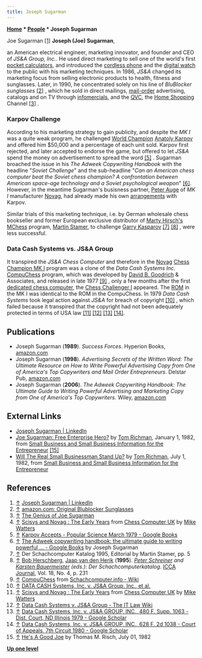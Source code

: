 ```yaml
---
title: Joseph Sugarman
---
```

**[Home](Home "Home") \* [People](People "People") \* Joseph Sugarman**



 [](http://www.linkedin.com/pub/joseph-sugarman/1/4/b47) Joe Sugarman <a id="cite-note-1" href="#cite-ref-1">[1]</a> 
**Joseph (Joe) Sugarman**,  

an American electrical engineer, marketing innovator, and founder and CEO of *JS&A Group, Inc.*. He used direct marketing to sell one of the world's first [pocket calculators](https://en.wikipedia.org/wiki/Calculator), and introduced the [cordless phone](https://en.wikipedia.org/wiki/Cordless_telephone) and the [digital watch](https://en.wikipedia.org/wiki/Watch#Digital) to the public with his marketing techniques. In 1986, *JS&A* changed its marketing focus from selling electronic products to health, fitness and sunglasses. Later, in 1990, he concentrated solely on his line of *BluBlocker sunglasses* <a id="cite-note-2" href="#cite-ref-2">[2]</a> , which he sold in direct mailings, [mail-order](https://en.wikipedia.org/wiki/Mail_order) advertising, catalogs and on TV through [infomercials](https://en.wikipedia.org/wiki/Infomercial), and the [QVC](https://en.wikipedia.org/wiki/QVC), the [Home Shopping](https://en.wikipedia.org/wiki/Home_shopping) Channel <a id="cite-note-3" href="#cite-ref-3">[3]</a> . 



### Karpov Challenge


According to his marketing strategy to gain publicity, and despite the *MK I* was a quite weak program, he challenged [World Champion](https://en.wikipedia.org/wiki/World_Chess_Championship) [Anatoly Karpov](https://en.wikipedia.org/wiki/Anatoly_Karpov) and offered him $50,000 and a percentage of each unit sold. Karpov first rejected, and later accepted to endorse the game, but offered to let *JS&A* spend the money on advertisement to spread the word <a id="cite-note-5" href="#cite-ref-5">[5]</a> . Sugarman broached the issue in his *The Adweek Copywriting Handbook* with the headline "*Soviet Challenge*" and the sub-headline "*Can an American chess computer beat the Soviet chess champion? A confrontation between American space-age technology and a Soviet psychological weapon*" <a id="cite-note-6" href="#cite-ref-6">[6]</a>. However, in the meantime Sugarman's busisness partner, [Peter Auge](Peter_Auge "Peter Auge") of *MK I* manufacturer [Novag](Novag "Novag"), had already made his own [arrangements](Chess_Champion_MK_I#KarpovsAdvertisement "Chess Champion MK I") with Karpov. 


Similar trials of this marketing technique, i.e. by German wholesale chess bookseller and former European exclusive distributor of [Marty Hirsch's](Marty_Hirsch "Marty Hirsch") [MChess](MChess "MChess") program, [Martin Stamer](Martin_Stamer "Martin Stamer"), to challenge [Garry Kasparov](Garry_Kasparov "Garry Kasparov") <a id="cite-note-7" href="#cite-ref-7">[7]</a> <a id="cite-note-8" href="#cite-ref-8">[8]</a> , were less successful. 




### Data Cash Systems vs. JS&A Group


It transpired the *JS&A Chess Computer* and therefore in the [Novag](Novag "Novag") [Chess Champion MK I](Chess_Champion_MK_I "Chess Champion MK I") program was a clone of the *Data Cash Systems Inc.* [CompuChess](CompuChess "CompuChess") program, which was developed by [David B. Goodrich](index.php?title=David_B._Goodrich&action=edit&redlink=1 "David B. Goodrich (page does not exist)") & Associates, and released in late 1977 <a id="cite-note-9" href="#cite-ref-9">[9]</a> , only a few months after the first [dedicated chess computer](Dedicated_Chess_Computers "Dedicated Chess Computers"), the [Chess Challenger I](Chess_Challenger "Chess Challenger") appeared. The [ROM](Memory#ROM "Memory") in the MK I was identical to the ROM in the CompuChess. In 1979 *Data Cash Systems* took legal action against *JS&A* for breach of copyright <a id="cite-note-10" href="#cite-ref-10">[10]</a> , which failed because it transpired that the copyright had not been adequately protected in terms of USA law <a id="cite-note-11" href="#cite-ref-11">[11]</a> <a id="cite-note-12" href="#cite-ref-12">[12]</a> <a id="cite-note-13" href="#cite-ref-13">[13]</a> <a id="cite-note-14" href="#cite-ref-14">[14]</a>.



## Publications


* Joseph Sugarman (**1989**). *Success Forces*. Hyperion Books, [amazon.com](http://www.amazon.com/Success-Forces-Joseph-Sugarman/dp/094835349X)
* Joseph Sugarman (**1998**). *Advertising Secrets of the Written Word: The Ultimate Resource on How to Write Powerful Advertising Copy from One of America's Top Copywriters and Mail Order Entrepreneurs*. Delstar Pub, [amazon.com](http://www.amazon.com/Advertising-Secrets-Written-Word-Entrepreneurs/dp/1891686003)
* Joseph Sugarman (**2006**). *The Adweek Copywriting Handbook: The Ultimate Guide to Writing Powerful Advertising and Marketing Copy from One of America's Top Copywriters.* Wiley, [amazon.com](http://www.amazon.com/Adweek-Copywriting-Handbook-Advertising-Copywriters/dp/0470051248)


## External Links


* [Joseph Sugarman | LinkedIn](http://www.linkedin.com/pub/joseph-sugarman/1/4/b47)
* [Joe Sugarman: Free Enterprise Hero?](http://www.inc.com/magazine/19820101/5254.html) by [Tom Richman](http://www.linkedin.com/pub/tom-richman/4/486/348), January 1, 1982, from [Small Business and Small Business Information for the Entrepreneur](http://www.inc.com/) <a id="cite-note-15" href="#cite-ref-15">[15]</a>
* [Will The Real Small Businessman Stand Up?](http://www.inc.com/magazine/19820701/8928.html) by [Tom Richman](http://www.linkedin.com/pub/tom-richman/4/486/348), July 1, 1982, from [Small Business and Small Business Information for the Entrepreneur](http://www.inc.com/)


## References


1. <a id="cite-ref-1" href="#cite-note-1">↑</a> [Joseph Sugarman | LinkedIn](http://www.linkedin.com/pub/joseph-sugarman/1/4/b47)
2. <a id="cite-ref-2" href="#cite-note-2">↑</a> [amazon.com: Original Blublocker Sunglasses](http://www.amazon.com/Blublocker-Original-Sunglasses/dp/B000N4KAXU)
3. <a id="cite-ref-3" href="#cite-note-3">↑</a> [The Genius of Joe Sugarman](http://www.joesugarman.net/old_backup/)
4. <a id="cite-ref-4" href="#cite-note-4">↑</a> [Scisys and Novag : The Early Years](http://www.chesscomputeruk.com/html/scisys_and_novag___the_early_y.html) from [Chess Computer UK](http://www.chesscomputeruk.com/index.html) by [Mike Watters](Mike_Watters "Mike Watters")
5. <a id="cite-ref-5" href="#cite-note-5">↑</a> [Karpov Accepts - Popular Science March 1979 - Google Books](http://books.google.de/books?id=fgEAAAAAMBAJ&pg=PA21&lpg=PA21&source=bl&ots=eaMgfAOx-j&sig=RtU-YrzsPWpN_-C_YkWrcIv3vy4&hl=en&ei=nhgeTZy5EsjEswalyIj7DQ&sa=X&oi=book_result&ct=result&resnum=4&ved=0CDMQ6AEwAw#v=onepage&q&f=false)
6. <a id="cite-ref-6" href="#cite-note-6">↑</a> [The Adweek copywriting handbook: the ultimate guide to writing powerful ... - Google Books](http://books.google.com/books?id=p_d3HYsgR8wC&pg=PA73&lpg=PA73&dq=Karpov+%22JS%26A%22&source=bl&ots=jUvejvOnXG&sig=dYZwxXmNWq7usu-35GqQlm0Os7U&hl=en&sa=X&oi=book_result&resnum=1&ct=result#v=onepage&q=Karpov%20%22JS%26A%22&f=false) by Joseph Sugarman
7. <a id="cite-ref-7" href="#cite-note-7">↑</a> Der Schachcomputer Katalog 1995, Editorial by Martin Stamer, pp. 5
8. <a id="cite-ref-8" href="#cite-note-8">↑</a> [Bob Herschberg](Bob_Herschberg "Bob Herschberg"), [Jaap van den Herik](Jaap_van_den_Herik "Jaap van den Herik") (**1995**). *[Peter Schreiner](Peter_Schreiner "Peter Schreiner") and [Karsten Bauermeister](Karsten_Bauermeister "Karsten Bauermeister") (eds.): Der Schachcomputerkatalog*. [ICCA Journal](ICGA_Journal "ICGA Journal"), Vol. 18, No. 4, p. 231
9. <a id="cite-ref-9" href="#cite-note-9">↑</a> [CompuChess](http://www.schach-computer.info/wiki/index.php/CompuChess) from [Schachcomputer.info - Wiki](http://www.schach-computer.info/wiki/index.php/Hauptseite_En)
10. <a id="cite-ref-10" href="#cite-note-10">↑</a> [DATA CASH Systems, Inc. v. JS&A Group, Inc., et al.](http://www2.newpaltz.edu/%7Ezuckerpr/cases/data-chs.htm)
11. <a id="cite-ref-11" href="#cite-note-11">↑</a> [Scisys and Novag : The Early Years](http://www.chesscomputeruk.com/html/scisys_and_novag___the_early_y.html) from [Chess Computer UK](http://www.chesscomputeruk.com/index.html) by [Mike Watters](Mike_Watters "Mike Watters")
12. <a id="cite-ref-12" href="#cite-note-12">↑</a> [Data Cash Systems v. JS&A Group - The IT Law Wiki](http://itlaw.wikia.com/wiki/Data_Cash_Systems_v._JS%26A_Group)
13. <a id="cite-ref-13" href="#cite-note-13">↑</a> [Data Cash Systems, Inc. v. JS&A GROUP, INC., 480 F. Supp. 1063 - Dist. Court, ND Illinois 1979 - Google Scholar](http://scholar.google.com/scholar_case?case=2740925334562415320)
14. <a id="cite-ref-14" href="#cite-note-14">↑</a> [Data Cash Systems, Inc. v. JS&A GROUP, INC., 628 F. 2d 1038 - Court of Appeals, 7th Circuit 1980 - Google Scholar](http://scholar.google.com/scholar_case?case=6047525544656937218)
15. <a id="cite-ref-15" href="#cite-note-15">↑</a> [He's A Good Joe](http://www.inc.com/magazine/19820701/1262.html) by Thomas M. Risch, July 01, 1982

**[Up one level](People "People")**







 

